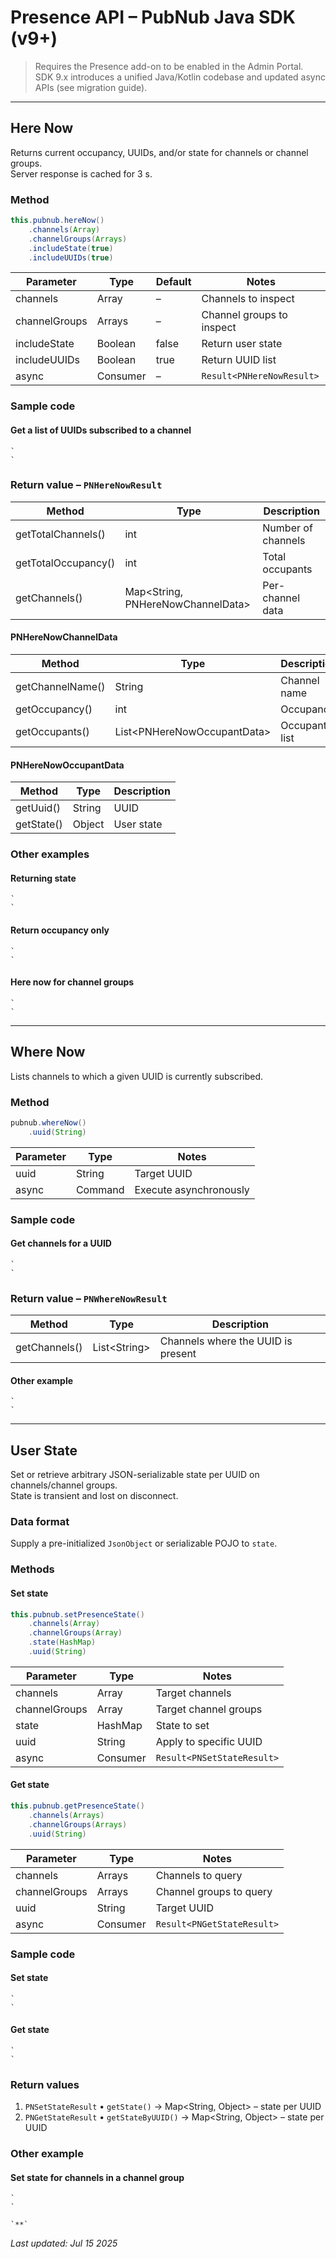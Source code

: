 # Presence API – PubNub Java SDK (v9+)

> Requires the Presence add-on to be enabled in the Admin Portal.  
> SDK 9.x introduces a unified Java/Kotlin codebase and updated async APIs (see migration guide).

---

## Here Now

Returns current occupancy, UUIDs, and/or state for channels or channel groups.  
Server response is cached for 3 s.

### Method

```java
this.pubnub.hereNow()  
    .channels(Array)  
    .channelGroups(Arrays)  
    .includeState(true)  
    .includeUUIDs(true)  
```

Parameter | Type | Default | Notes
---|---|---|---
channels | Array | – | Channels to inspect
channelGroups | Arrays | – | Channel groups to inspect
includeState | Boolean | false | Return user state
includeUUIDs | Boolean | true | Return UUID list
async | Consumer<Result> | – | `Result<PNHereNowResult>`

### Sample code

#### Get a list of UUIDs subscribed to a channel
```
`  
`
```

### Return value – `PNHereNowResult`

Method | Type | Description
---|---|---
getTotalChannels() | int | Number of channels
getTotalOccupancy() | int | Total occupants
getChannels() | Map\<String, PNHereNowChannelData\> | Per-channel data

#### PNHereNowChannelData
Method | Type | Description
---|---|---
getChannelName() | String | Channel name
getOccupancy() | int | Occupancy
getOccupants() | List\<PNHereNowOccupantData\> | Occupants list

#### PNHereNowOccupantData
Method | Type | Description
---|---|---
getUuid() | String | UUID
getState() | Object | User state

### Other examples

#### Returning state
```
`  
`
```

#### Return occupancy only
```
`  
`
```

#### Here now for channel groups
```
`  
`
```

---

## Where Now

Lists channels to which a given UUID is currently subscribed.

### Method

```java
pubnub.whereNow()  
    .uuid(String)  
```

Parameter | Type | Notes
---|---|---
uuid | String | Target UUID
async | Command | Execute asynchronously

### Sample code

#### Get channels for a UUID
```
`  
`
```

### Return value – `PNWhereNowResult`

Method | Type | Description
---|---|---
getChannels() | List\<String\> | Channels where the UUID is present

#### Other example
```
`  
`
```

---

## User State

Set or retrieve arbitrary JSON-serializable state per UUID on channels/channel groups.  
State is transient and lost on disconnect.

### Data format

Supply a pre-initialized `JsonObject` or serializable POJO to `state`.

### Methods

#### Set state
```java
this.pubnub.setPresenceState()  
    .channels(Array)  
    .channelGroups(Array)  
    .state(HashMap)  
    .uuid(String)  
```

Parameter | Type | Notes
---|---|---
channels | Array | Target channels
channelGroups | Array | Target channel groups
state | HashMap | State to set
uuid | String | Apply to specific UUID
async | Consumer<Result> | `Result<PNSetStateResult>`

#### Get state
```java
this.pubnub.getPresenceState()  
    .channels(Arrays)  
    .channelGroups(Arrays)  
    .uuid(String)  
```

Parameter | Type | Notes
---|---|---
channels | Arrays | Channels to query
channelGroups | Arrays | Channel groups to query
uuid | String | Target UUID
async | Consumer<Result> | `Result<PNGetStateResult>`

### Sample code

#### Set state
```
`  
`
```

#### Get state
```
`  
`
```

### Return values

1. `PNSetStateResult`
   • `getState()` → Map\<String, Object\> – state per UUID  
2. `PNGetStateResult`
   • `getStateByUUID()` → Map\<String, Object\> – state per UUID

### Other example

#### Set state for channels in a channel group
```
`  
`
```

```
`**`
```

_Last updated: Jul 15 2025_